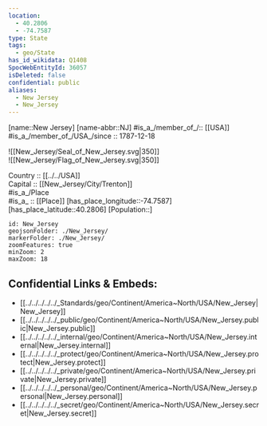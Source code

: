 ```yaml
---
location:
  - 40.2806
  - -74.7587
type: State
tags:
  - geo/State
has_id_wikidata: Q1408
SpocWebEntityId: 36057
isDeleted: false
confidential: public
aliases:
  - New Jersey
  - New_Jersey
---
```

[name::New Jersey] 
[name-abbr::NJ] 
#is_a_/member_of_/:: [[USA]]
#is_a_/member_of_/USA_/since :: 1787-12-18 

![[New_Jersey/Seal_of_New_Jersey.svg|350]]  
![[New_Jersey/Flag_of_New_Jersey.svg|350]]  

Country :: [[../../USA]]  
Capital :: [[New_Jersey/City/Trenton]]  
#is_a_/Place  
#is_a_ :: [[Place]] 
[has_place_longitude::-74.7587] 
[has_place_latitude::40.2806] 
[Population::] 



```leaflet
id: New_Jersey
geojsonFolder: ./New_Jersey/
markerFolder: ./New_Jersey/
zoomFeatures: true 
minZoom: 2 
maxZoom: 18
```


## Confidential Links & Embeds: 
- [[../../../../../_Standards/geo/Continent/America~North/USA/New_Jersey|New_Jersey]] 
- [[../../../../../_public/geo/Continent/America~North/USA/New_Jersey.public|New_Jersey.public]] 
- [[../../../../../_internal/geo/Continent/America~North/USA/New_Jersey.internal|New_Jersey.internal]] 
- [[../../../../../_protect/geo/Continent/America~North/USA/New_Jersey.protect|New_Jersey.protect]] 
- [[../../../../../_private/geo/Continent/America~North/USA/New_Jersey.private|New_Jersey.private]] 
- [[../../../../../_personal/geo/Continent/America~North/USA/New_Jersey.personal|New_Jersey.personal]] 
- [[../../../../../_secret/geo/Continent/America~North/USA/New_Jersey.secret|New_Jersey.secret]] 
